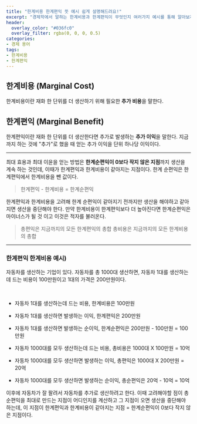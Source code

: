 ```yaml
---
title: "한계비용 한계편익 뜻 예시 쉽게 설명해드려요!"
excerpt: "경제학에서 말하는 한계비용과 한계편익이 무엇인지 여러가지 예시를 통해 알아보자."
header:
  overlay_color: "#036fc0"
  overlay_filter: rgba(0, 0, 0, 0.5)
categories:
- 경제 용어
tags:
- 한계비용
- 한계편익
---
```


## 한계비용 (Marginal Cost)

한계비용이란 재화 한 단위를 더 생산하기 위해 필요한 **추가 비용**을 말한다.

## 한계편익 (Marginal Benefit)

한계편익이란 재화 한 단위를 더 생산한다면 추가로 발생하는 **추가 이익**을 말한다. 지금까지 하는 것에 "추가"로 했을 때 얻는 추가 이익을 단위 하나당 이익이다.

---

최대 효용과 최대 이윤을 얻는 방법은 **한계순편익이 0보다 작지 않은 지점**까지 생산을 계속 하는 것인데, 이때가 한계편익과 한계비용이 같아지는 지점이다. 한계 순편익은 한계편익에서 한계비용을 뺀 값이다.

> 한계편익 - 한계비용 = 한계순편익

한계편익과 한계비용을 고려해 한계 순편익이 같아지기 전까지만 생산을 해야하고 같아지면 생산을 중단해야 한다. 만약 한계비용이 한계편익보다 더 높아진다면 한계순편익은 마이너스가 될 것 이고 이것은 적자를 불러온다.

> 총편익은 지금까지의 모든 한계편익의 총합
총비용은 지금까지의 모든 한계비용의 총합

---

### 한계편익 한계비용 예시)


자동차를 생산하는 기업이 있다. 자동차를 총 1000대 생산하면, 자동차 1대를 생산하는데 드는 비용이 100만원이고 1대의 가격은 200만원이다.

​
* 자동차 1대를 생산하는데 드는 비용, 한계비용은 100만원
* 자동차 1대를 생산하면 발생하는 이익, 한계편익은 200만원
* 자동차 1대를 생산하면 발생하는 순이익, 한계순편익은 200만원 - 100만원 = 100만원


* 자동차 1000대를 모두 생산하는데 드는 비용, 총비용은 1000대 X 100만원 = 10억
* 자동차 1000대를 모두 생산하면 발생하는 이익, 총편익은 1000대 X 200만원 = 20억
* 자동차 1000대를 모두 생산하면 발생하는 순이익, 총순편익은 20억 - 10억 = 10억



이후에 자동차가 잘 팔려서 자동차를 추가로 생산하려고 한다. 이때 고려해야할 점이 총순편익을 최대로 만드는 지점이 어디인지를 계산하고 그 지점이 오면 생산을 중단해야 하는데, 이 지점이 한계편익과 한계비용이 같아지는 지점 = 한계순편익이 0보다 작지 않은 지점이다.
